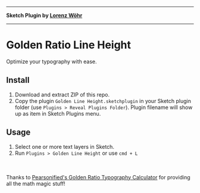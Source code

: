 *****
**Sketch Plugin by <a href="http://www.lorenzwoehr.com/">Lorenz Wöhr</a>**
*****

# Golden Ratio Line Height
Optimize your typography with ease.


## Install
1. Download and extract ZIP of this repo.
2. Copy the plugin ``Golden Line Height.sketchplugin`` in your Sketch plugin folder (use ``Plugins > Reveal Plugins Folder``).
Plugin filename will show up as item in Sketch Plugins menu.
  
## Usage
1. Select one or more text layers in Sketch. 
2. Run ``Plugins > Golden Line Height`` or use ``cmd + L``

<br><br>
Thanks to <a href="http://www.pearsonified.com/typography/">Pearsonified's Golden Ratio Typography Calculator</a> for providing all the math magic stuff! 

